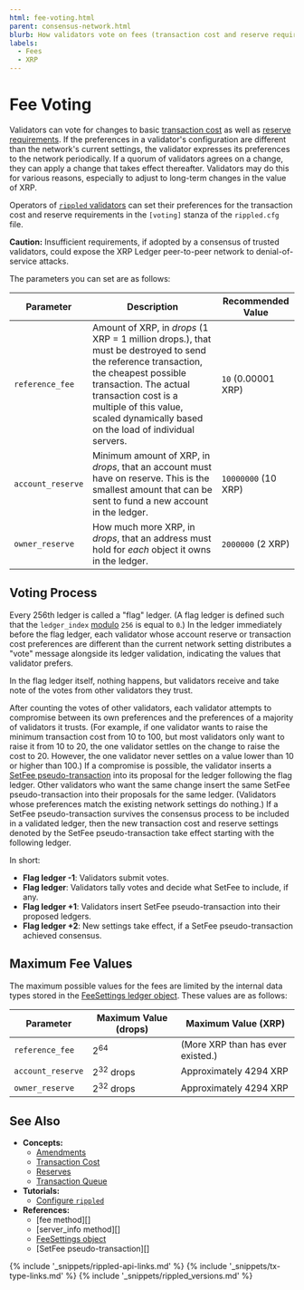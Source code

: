 ```yaml
---
html: fee-voting.html
parent: consensus-network.html
blurb: How validators vote on fees (transaction cost and reserve requirements).
labels:
  - Fees
  - XRP
---
```

# Fee Voting

Validators can vote for changes to basic [transaction cost](transaction-cost.html) as well as [reserve requirements](reserves.html). If the preferences in a validator's configuration are different than the network's current settings, the validator expresses its preferences to the network periodically. If a quorum of validators agrees on a change, they can apply a change that takes effect thereafter. Validators may do this for various reasons, especially to adjust to long-term changes in the value of XRP.

Operators of [`rippled` validators](run-rippled-as-a-validator.html) can set their preferences for the transaction cost and reserve requirements in the `[voting]` stanza of the `rippled.cfg` file.

**Caution:** Insufficient requirements, if adopted by a consensus of trusted validators, could expose the XRP Ledger peer-to-peer network to denial-of-service attacks.

The parameters you can set are as follows:

| Parameter | Description | Recommended Value |
|-----------|-------------|-------------------|
| `reference_fee` | Amount of XRP, in _drops_ (1 XRP = 1 million drops.), that must be destroyed to send the reference transaction, the cheapest possible transaction. The actual transaction cost is a multiple of this value, scaled dynamically based on the load of individual servers. | `10` (0.00001 XRP) |
| `account_reserve` | Minimum amount of XRP, in _drops_, that an account must have on reserve. This is the smallest amount that can be sent to fund a new account in the ledger. | `10000000` (10 XRP) |
| `owner_reserve` | How much more XRP, in _drops_, that an address must hold for _each_ object it owns in the ledger. | `2000000` (2 XRP) |

## Voting Process

Every 256th ledger is called a "flag" ledger. (A flag ledger is defined such that the `ledger_index` [modulo](https://en.wikipedia.org/wiki/Modulo_operation) `256` is equal to `0`.) In the ledger immediately before the flag ledger, each validator whose account reserve or transaction cost preferences are different than the current network setting distributes a "vote" message alongside its ledger validation, indicating the values that validator prefers.

In the flag ledger itself, nothing happens, but validators receive and take note of the votes from other validators they trust.

After counting the votes of other validators, each validator attempts to compromise between its own preferences and the preferences of a majority of validators it trusts. (For example, if one validator wants to raise the minimum transaction cost from 10 to 100, but most validators only want to raise it from 10 to 20, the one validator settles on the change to raise the cost to 20. However, the one validator never settles on a value lower than 10 or higher than 100.) If a compromise is possible, the validator inserts a [SetFee pseudo-transaction](setfee.html) into its proposal for the ledger following the flag ledger. Other validators who want the same change insert the same SetFee pseudo-transaction into their proposals for the same ledger. (Validators whose preferences match the existing network settings do nothing.) If a SetFee pseudo-transaction survives the consensus process to be included in a validated ledger, then the new transaction cost and reserve settings denoted by the SetFee pseudo-transaction take effect starting with the following ledger.

In short:

* **Flag ledger -1**: Validators submit votes.
* **Flag ledger**: Validators tally votes and decide what SetFee to include, if any.
* **Flag ledger +1**: Validators insert SetFee pseudo-transaction into their proposed ledgers.
* **Flag ledger +2**: New settings take effect, if a SetFee pseudo-transaction achieved consensus.

## Maximum Fee Values

The maximum possible values for the fees are limited by the internal data types stored in the [FeeSettings ledger object](feesettings.html). These values are as follows:

| Parameter | Maximum Value (drops) | Maximum Value (XRP)
|-----------|-----------------------|----|
| `reference_fee` | 2<sup>64</sup> | (More XRP than has ever existed.) |
| `account_reserve` | 2<sup>32</sup> drops | Approximately 4294 XRP |
| `owner_reserve` | 2<sup>32</sup> drops | Approximately 4294 XRP |


## See Also

- **Concepts:**
    - [Amendments](amendments.html)
    - [Transaction Cost](transaction-cost.html)
    - [Reserves](reserves.html)
    - [Transaction Queue](transaction-queue.html)
- **Tutorials:**
    - [Configure `rippled`](configure-rippled.html)
- **References:**
    - [fee method][]
    - [server_info method][]
    - [FeeSettings object](feesettings.html)
    - [SetFee pseudo-transaction][]



<!--{# common link defs #}-->
{% include '_snippets/rippled-api-links.md' %}
{% include '_snippets/tx-type-links.md' %}
{% include '_snippets/rippled_versions.md' %}
